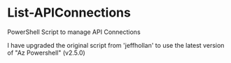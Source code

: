 # List-APIConnections
PowerShell Script to manage API Connections

I have upgraded the original script from 'jeffhollan' to use the latest version of "Az Powershell" (v2.5.0)
